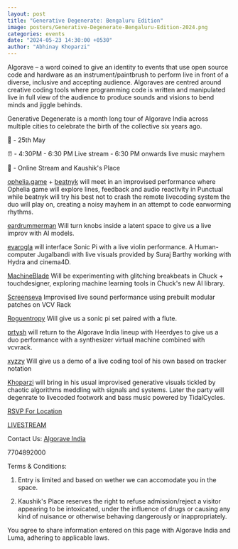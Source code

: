```yaml
---
layout: post
title: "Generative Degenerate: Bengaluru Edition"
image: posters/Generative-Degenerate-Bengaluru-Edition-2024.png
categories: events
date: "2024-05-23 14:30:00 +0530"
author: "Abhinay Khoparzi"
---
```

Algorave – a word coined to give an identity to events that use open source code and hardware as an instrument/paintbrush to perform live in front of a diverse, inclusive and accepting audience. Algoraves are centred around creative coding tools where programming code is written and manipulated live in full view of the audience to produce sounds and visions to bend minds and jiggle behinds.

Generative Degenerate is a month long tour of Algorave India across multiple cities to celebrate the birth of the collective six years ago.

📅 - 25th May

⏰ - 4:30PM - 6:30 PM Live stream - 6:30 PM onwards live music mayhem

📍 - Online Stream and Kaushik's Place

[ophelia.game](https:/instagram.com/ophelia.game) + [beatnyk](https://instagram.com/beatnyk) will meet in an improvised performance where Ophelia game will explore lines, feedback and audio reactivity in Punctual while beatnyk will try his best not to crash the remote livecoding system the duo will play on, creating a noisy mayhem in an attempt to code earworming rhythms.

[eardrummerman](https://instagram.com/eardrummerman/) Will turn knobs inside a latent space to give us a live improv with AI models.

[evarogla](https://instagram.com/evarogla/) will interface Sonic Pi with a live violin performance. A Human-computer Jugalbandi with live visuals provided by Suraj Barthy working with Hydra and cinema4D.

[MachineBlade](https://instagram.com/georgepanicker_/) Will be experimenting with glitching breakbeats in Chuck + touchdesigner, exploring machine learning tools in Chuck's new AI library.

[Screenseva](https://instagram.com/screenseva/) Improvised live sound performance using prebuilt modular patches on VCV Rack

[Roguentropy](https://www.instagram.com/roguentropy/) Will give us a sonic pi set paired with a flute.

[prtysh](https://instagram.com/prtyshrmn/) will return to the Algorave India lineup with Heerdyes to give us a duo performance with a synthesizer virtual machine combined with vcvrack.

[xyzzy](https://xyzzyapps.link) Will give us a demo of a live coding tool of his own based on tracker notation

[Khoparzi](http://khoparzi.com/) will bring in his usual improvised generative visuals tickled by chaotic algorithms meddling with signals and systems. Later the party will degenrate to livecoded footwork and bass music powered by TidalCycles.

[RSVP For Location](https://lu.ma/kmyc4sxp)

[LIVESTREAM](https://live.eulerroom.com/)

Contact Us:
 [Algorave India](https://instagram.com/algorave_india)
 
 7704892000

Terms & Conditions:
1. Entry is limited and based on wether we can accomodate you in the space.

2. Kaushik's Place reserves the right to refuse admission/reject a visitor appearing to be intoxicated, under the influence of drugs or causing any kind of nuisance or otherwise behaving dangerously or inappropriately.
      
You agree to share information entered on this page with Algorave India and Luma, adhering to applicable laws.